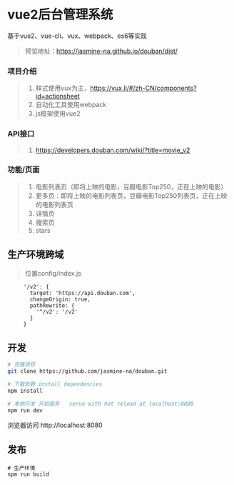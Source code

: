 
# vue2后台管理系统
基于vue2、vue-cli、vux、webpack、es6等实现
>预览地址：https://jasmine-na.github.io/douban/dist/
### **项目介绍**
>1. 样式使用vux为主，https://vux.li/#/zh-CN/components?id=actionsheet
>2. 自动化工具使用webpack
>3. js框架使用vue2

### **API接口**
>1. https://developers.douban.com/wiki/?title=movie_v2

### **功能/页面**
>1. 电影列表页（即将上映的电影，豆瓣电影Top250，正在上映的电影）
>2. 更多页：即将上映的电影列表页，豆瓣电影Top250列表页，正在上映的电影列表页
>3. 详情页
>4. 搜索页
>5. stars
## 生产环境跨域
> 位置config/index.js
```proxyTable: { //跨域解决
     '/v2': {
       target: 'https://api.douban.com',
       changeOrigin: true,
       pathRewrite: {
         '^/v2': '/v2'
       }
     }
```
## 开发

``` bash
# 克隆项目
git clone https://github.com/jasmine-na/douban.git

# 下载依赖 install dependencies
npm install

# 本地开发 开启服务   serve with hot reload at localhost:8080
npm run dev
```
浏览器访问 http://localhost:8080
## 发布
```
# 生产环境
npm run build
```
